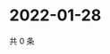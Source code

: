 # 2022-01-28

共 0 条

<!-- BEGIN WEIBO -->
<!-- 最后更新时间 Fri Jan 28 2022 07:01:00 GMT+0800 (China Standard Time) -->

<!-- END WEIBO -->
